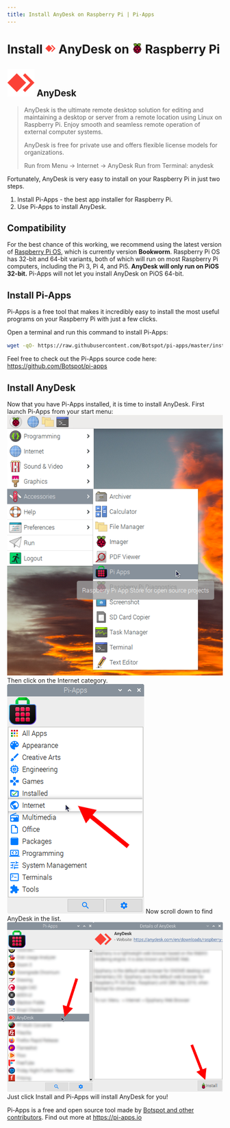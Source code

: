 ```yaml
---
title: Install AnyDesk on Raspberry Pi | Pi-Apps
---
```

<div class="simple-install-content content">

# Install <img src="/img/app-icons/AnyDesk/icon-64.png" height=24> AnyDesk on <img src=/img/other-icons/raspberrypi-icon.svg height=24> Raspberry Pi

## <img src="/img/app-icons/AnyDesk/icon-64.png"> AnyDesk
> AnyDesk is the ultimate remote desktop solution for editing and maintaining a desktop or server from a remote location using Linux on Raspberry Pi.
> Enjoy smooth and seamless remote operation of external computer systems.
> 
> AnyDesk is free for private use and offers flexible license models for organizations.
> 
> Run from Menu -> Internet -> AnyDesk
> Run from Terminal: anydesk

Fortunately, AnyDesk is very easy to install on your Raspberry Pi in just two steps.
1. Install Pi-Apps - the best app installer for Raspberry Pi.
2. Use Pi-Apps to install AnyDesk.
</div>
<div class="simple-install-content content">

## Compatibility
For the best chance of this working, we recommend using the latest version of [Raspberry Pi OS](https://www.raspberrypi.com/software/), which is currently version **Bookworm**.
Raspberry Pi OS has 32-bit and 64-bit variants, both of which will run on most Raspberry Pi computers, including the Pi 3, Pi 4, and Pi5.
**AnyDesk will only run on PiOS 32-bit.** Pi-Apps will not let you install AnyDesk on PiOS 64-bit.
</div>
<div class="simple-install-content content">

## Install Pi-Apps

Pi-Apps is a free tool that makes it incredibly easy to install the most useful programs on your Raspberry Pi with just a few clicks.

Open a terminal and run this command to install Pi-Apps:
```bash
wget -qO- https://raw.githubusercontent.com/Botspot/pi-apps/master/install | bash
```
Feel free to check out the Pi-Apps source code here: https://github.com/Botspot/pi-apps
</div>
<div class="simple-install-content content">

## Install AnyDesk

Now that you have Pi-Apps installed, it is time to install AnyDesk.
First launch Pi-Apps from your start menu:
<img src="/img/start-menu.png">
Then click on the Internet category.
<img src="/img/category-selections/Internet.png">
Now scroll down to find AnyDesk in the list.
<img src="/img/app-icons/AnyDesk/app-selection.png">
Just click Install and Pi-Apps will install AnyDesk for you!
</div>
<div class="simple-install-content content">

Pi-Apps is a free and open source tool made by [Botspot and other contributors](/about/#contributors). Find out more at https://pi-apps.io
</div>
